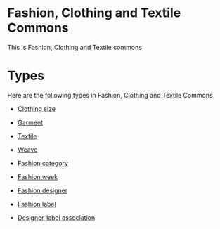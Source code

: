 # Fashion, Clothing and Textile Commons #
This is Fashion, Clothing and Textile commons

# Types #
Here are the following types in Fashion, Clothing and Textile Commons

  * [Clothing size](fashion__clothing_size.md)


  * [Garment](fashion__garment.md)


  * [Textile](fashion__textile.md)


  * [Weave](fashion__weave.md)


  * [Fashion category](fashion__fashion_category.md)


  * [Fashion week](fashion__fashion_week.md)


  * [Fashion designer](fashion__fashion_designer.md)


  * [Fashion label](fashion__fashion_label.md)


  * [Designer-label association](fashion__designer_label_association.md)
